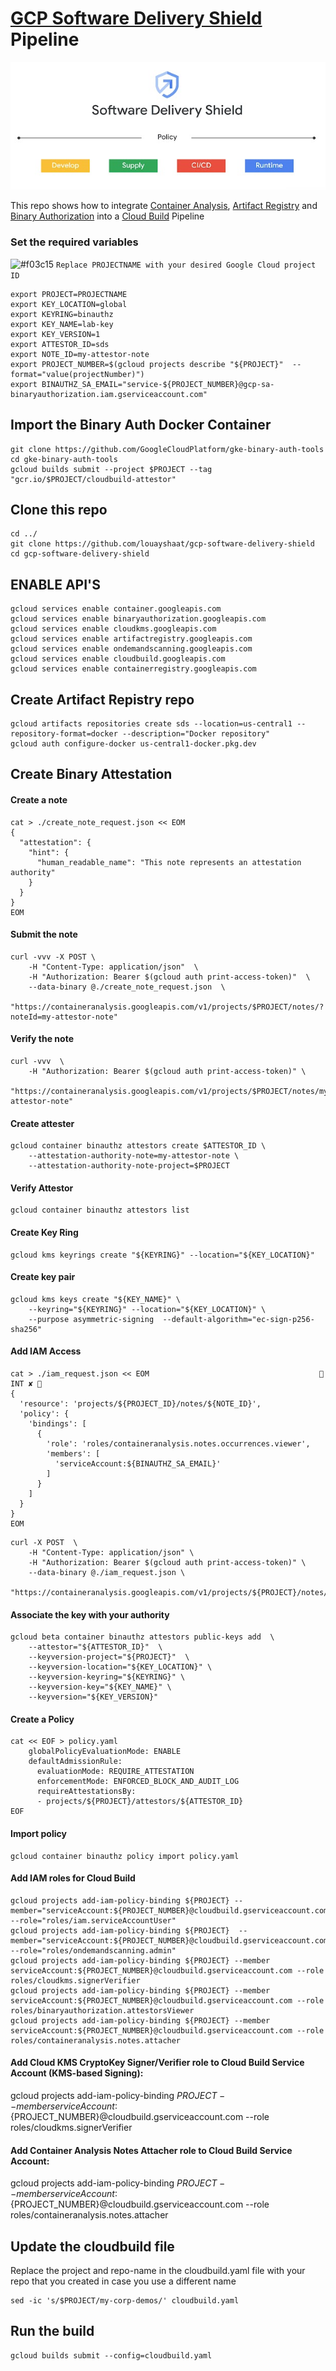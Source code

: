 # [GCP Software Delivery Shield](https://cloud.google.com/solutions/software-supply-chain-security) Pipeline

![alt text](SDS.jpg)


This repo shows how to integrate [Container Analysis](https://cloud.google.com/container-analysis/docs), [Artifact Registry](https://cloud.google.com/artifact-registry) and [Binary Authorization](https://cloud.google.com/binary-authorization) into a [Cloud Build](https://cloud.google.com/build) Pipeline

### Set the required variables

![#f03c15](https://via.placeholder.com/15/f03c15/f03c15.png) `Replace PROJECTNAME with your desired Google Cloud project ID`


```
export PROJECT=PROJECTNAME
export KEY_LOCATION=global
export KEYRING=binauthz
export KEY_NAME=lab-key
export KEY_VERSION=1
export ATTESTOR_ID=sds
export NOTE_ID=my-attestor-note
export PROJECT_NUMBER=$(gcloud projects describe "${PROJECT}"  --format="value(projectNumber)")
export BINAUTHZ_SA_EMAIL="service-${PROJECT_NUMBER}@gcp-sa-binaryauthorization.iam.gserviceaccount.com"
```

## Import the Binary Auth Docker Container
```
git clone https://github.com/GoogleCloudPlatform/gke-binary-auth-tools
cd gke-binary-auth-tools
gcloud builds submit --project $PROJECT --tag "gcr.io/$PROJECT/cloudbuild-attestor"
```
## Clone this repo
```
cd ../
git clone https://github.com/louayshaat/gcp-software-delivery-shield
cd gcp-software-delivery-shield
```

## ENABLE API'S

```
gcloud services enable container.googleapis.com
gcloud services enable binaryauthorization.googleapis.com
gcloud services enable cloudkms.googleapis.com
gcloud services enable artifactregistry.googleapis.com
gcloud services enable ondemandscanning.googleapis.com
gcloud services enable cloudbuild.googleapis.com
gcloud services enable containerregistry.googleapis.com
```

## Create Artifact Repistry repo
```
gcloud artifacts repositories create sds --location=us-central1 --repository-format=docker --description="Docker repository"
gcloud auth configure-docker us-central1-docker.pkg.dev
```

## Create Binary Attestation

#### Create a note
```
cat > ./create_note_request.json << EOM
{
  "attestation": {
    "hint": {
      "human_readable_name": "This note represents an attestation authority"
    }
  }
}
EOM
```

#### Submit the note

```
curl -vvv -X POST \
    -H "Content-Type: application/json"  \
    -H "Authorization: Bearer $(gcloud auth print-access-token)"  \
    --data-binary @./create_note_request.json  \
    "https://containeranalysis.googleapis.com/v1/projects/$PROJECT/notes/?noteId=my-attestor-note"
```

#### Verify the note

```
curl -vvv  \
    -H "Authorization: Bearer $(gcloud auth print-access-token)" \
    "https://containeranalysis.googleapis.com/v1/projects/$PROJECT/notes/my-attestor-note"
```

#### Create attester

```
gcloud container binauthz attestors create $ATTESTOR_ID \
    --attestation-authority-note=my-attestor-note \
    --attestation-authority-note-project=$PROJECT
```
    
#### Verify Attestor
```
gcloud container binauthz attestors list
```

#### Create Key Ring
```
gcloud kms keyrings create "${KEYRING}" --location="${KEY_LOCATION}"
```
#### Create key pair
```
gcloud kms keys create "${KEY_NAME}" \
    --keyring="${KEYRING}" --location="${KEY_LOCATION}" \
    --purpose asymmetric-signing  --default-algorithm="ec-sign-p256-sha256"
```    
#### Add IAM Access

```
cat > ./iam_request.json << EOM                                       INT ✘ 
{
  'resource': 'projects/${PROJECT_ID}/notes/${NOTE_ID}',
  'policy': {
    'bindings': [
      {
        'role': 'roles/containeranalysis.notes.occurrences.viewer',
        'members': [
          'serviceAccount:${BINAUTHZ_SA_EMAIL}'
        ]
      }
    ]
  }
}
EOM
```


```
curl -X POST  \
    -H "Content-Type: application/json" \
    -H "Authorization: Bearer $(gcloud auth print-access-token)" \
    --data-binary @./iam_request.json \
    "https://containeranalysis.googleapis.com/v1/projects/${PROJECT}/notes/${NOTE_ID}:setIamPolicy"
```


#### Associate the key with your authority
```
gcloud beta container binauthz attestors public-keys add  \
    --attestor="${ATTESTOR_ID}"  \
    --keyversion-project="${PROJECT}"  \
    --keyversion-location="${KEY_LOCATION}" \
    --keyversion-keyring="${KEYRING}" \
    --keyversion-key="${KEY_NAME}" \
    --keyversion="${KEY_VERSION}"
```
#### Create a Policy
```
cat << EOF > policy.yaml
    globalPolicyEvaluationMode: ENABLE
    defaultAdmissionRule:
      evaluationMode: REQUIRE_ATTESTATION
      enforcementMode: ENFORCED_BLOCK_AND_AUDIT_LOG
      requireAttestationsBy:
      - projects/${PROJECT}/attestors/${ATTESTOR_ID}
EOF
```

#### Import policy
```
gcloud container binauthz policy import policy.yaml
```

#### Add IAM roles for Cloud Build

```
gcloud projects add-iam-policy-binding ${PROJECT} --member="serviceAccount:${PROJECT_NUMBER}@cloudbuild.gserviceaccount.com" --role="roles/iam.serviceAccountUser"
gcloud projects add-iam-policy-binding ${PROJECT}  --member="serviceAccount:${PROJECT_NUMBER}@cloudbuild.gserviceaccount.com" --role="roles/ondemandscanning.admin"
gcloud projects add-iam-policy-binding ${PROJECT} --member serviceAccount:${PROJECT_NUMBER}@cloudbuild.gserviceaccount.com --role roles/cloudkms.signerVerifier
gcloud projects add-iam-policy-binding ${PROJECT} --member serviceAccount:${PROJECT_NUMBER}@cloudbuild.gserviceaccount.com --role roles/binaryauthorization.attestorsViewer
gcloud projects add-iam-policy-binding ${PROJECT} --member serviceAccount:${PROJECT_NUMBER}@cloudbuild.gserviceaccount.com --role roles/containeranalysis.notes.attacher
```

#### Add Cloud KMS CryptoKey Signer/Verifier role to Cloud Build Service Account (KMS-based Signing):

gcloud projects add-iam-policy-binding ${PROJECT} --member serviceAccount:${PROJECT_NUMBER}@cloudbuild.gserviceaccount.com --role roles/cloudkms.signerVerifier

#### Add Container Analysis Notes Attacher role to Cloud Build Service Account:

gcloud projects add-iam-policy-binding ${PROJECT} --member serviceAccount:${PROJECT_NUMBER}@cloudbuild.gserviceaccount.com --role roles/containeranalysis.notes.attacher

## Update the cloudbuild file

Replace the project and repo-name in the cloudbuild.yaml file with your repo that you created in case you use a different name
```
sed -ic 's/$PROJECT/my-corp-demos/' cloudbuild.yaml
```

## Run the build
```
gcloud builds submit --config=cloudbuild.yaml
```
